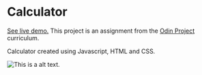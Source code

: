 # Calculator

[See live demo.](https://akhantz250.github.io/Calculator/) This project is an assignment from the [Odin Project](https://www.theodinproject.com/lessons/foundations-calculator) curriculum.

Calculator created using Javascript, HTML and CSS.

![This is a alt text.](https://raw.githubusercontent.com/akhantz250/odin-calculator/main/calculator.png 'Screenshot')
